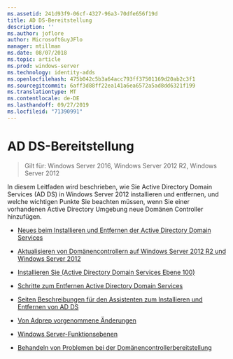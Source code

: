 ```yaml
---
ms.assetid: 241d93f9-06cf-4327-96a3-70dfe656f19d
title: AD DS-Bereitstellung
description: ''
ms.author: joflore
author: MicrosoftGuyJFlo
manager: mtillman
ms.date: 08/07/2018
ms.topic: article
ms.prod: windows-server
ms.technology: identity-adds
ms.openlocfilehash: 475b042c5b3a64acc793ff37501169d20ab2c3f1
ms.sourcegitcommit: 6aff3d88ff22ea141a6ea6572a5ad8dd6321f199
ms.translationtype: MT
ms.contentlocale: de-DE
ms.lasthandoff: 09/27/2019
ms.locfileid: "71390991"
---
```

# <a name="ad-ds-deployment"></a>AD DS-Bereitstellung

>Gilt für: Windows Server 2016, Windows Server 2012 R2, Windows Server 2012

In diesem Leitfaden wird beschrieben, wie Sie Active Directory Domain Services (AD DS) in Windows Server 2012 installieren und entfernen, und welche wichtigen Punkte Sie beachten müssen, wenn Sie einer vorhandenen Active Directory Umgebung neue Domänen Controller hinzufügen.  
  
- [Neues beim Installieren und Entfernen der Active Directory Domain Services](../../ad-ds/deploy/What-s-New-in-Active-Directory-Domain-Services-Installation-and-Removal.md)  
  
- [Aktualisieren von Domänencontrollern auf Windows Server 2012 R2 und Windows Server 2012](../../ad-ds/deploy/Upgrade-Domain-Controllers-to-Windows-Server-2012-R2-and-Windows-Server-2012.md)  
  
- [Installieren Sie &#40;Active Directory Domain Services Ebene 100&#41;](../../ad-ds/deploy/Install-Active-Directory-Domain-Services--Level-100-.md)  
  
- [Schritte zum Entfernen Active Directory Domain Services](assetId:///99b97af0-aa7e-41ed-8c81-4eee6c03eb4c)  
  
- [Seiten Beschreibungen für den Assistenten zum Installieren und Entfernen von AD DS](../../ad-ds/deploy/AD-DS-Installation-and-Removal-Wizard-Page-Descriptions.md)  
  
- [Von Adprep vorgenommene Änderungen](../../ad-ds/deploy/adprep/Changes-Made-by-Adprep.md)  

- [Windows Server-Funktionsebenen](../../ad-ds/active-directory-functional-levels.md)
  
- [Behandeln von Problemen bei der Domänencontrollerbereitstellung](../../ad-ds/deploy/Troubleshooting-Domain-Controller-Deployment.md)  
